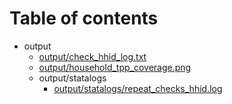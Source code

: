 # Table of contents

* output
  * [output/check_hhid_log.txt](output/check_hhid_log.txt)
  * [output/household_tpp_coverage.png](output/household_tpp_coverage.png)
  * output/statalogs
    * [output/statalogs/repeat_checks_hhid.log](output/statalogs/repeat_checks_hhid.log)